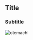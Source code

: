 ## Title ##

### Subtitle ###
![otemachi](http://tokyo.gonna.jp/tokyo/chiyoda/otemachi/otemachi_9.jpg)
